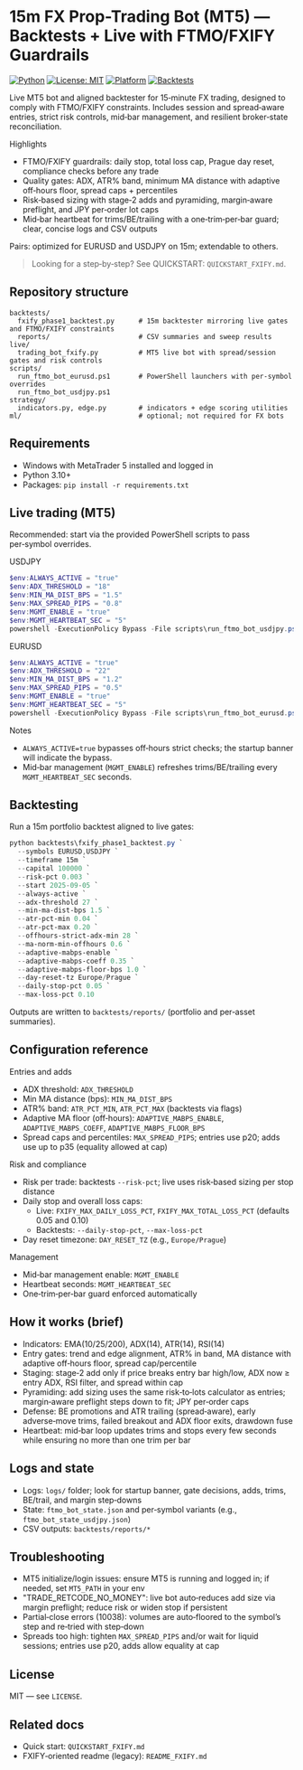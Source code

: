 # 15m FX Prop-Trading Bot (MT5) — Backtests + Live with FTMO/FXIFY Guardrails

[![Python](https://img.shields.io/badge/python-3.10%2B-blue.svg)](https://www.python.org/)
[![License: MIT](https://img.shields.io/badge/license-MIT-green.svg)](LICENSE)
[![Platform](https://img.shields.io/badge/platform-Windows%20(MT5)-orange.svg)](#)
[![Backtests](https://img.shields.io/badge/backtests-Python%2Fpandas-informational.svg)](#)

Live MT5 bot and aligned backtester for 15‑minute FX trading, designed to comply with FTMO/FXIFY constraints. Includes session and spread‑aware entries, strict risk controls, mid‑bar management, and resilient broker‑state reconciliation.

Highlights
- FTMO/FXIFY guardrails: daily stop, total loss cap, Prague day reset, compliance checks before any trade
- Quality gates: ADX, ATR% band, minimum MA distance with adaptive off‑hours floor, spread caps + percentiles
- Risk‑based sizing with stage‑2 adds and pyramiding, margin‑aware preflight, and JPY per‑order lot caps
- Mid‑bar heartbeat for trims/BE/trailing with a one‑trim‑per‑bar guard; clear, concise logs and CSV outputs

Pairs: optimized for EURUSD and USDJPY on 15m; extendable to others.

> Looking for a step‑by‑step? See QUICKSTART: `QUICKSTART_FXIFY.md`.

## Repository structure

```
backtests/
  fxify_phase1_backtest.py      # 15m backtester mirroring live gates and FTMO/FXIFY constraints
  reports/                      # CSV summaries and sweep results
live/
  trading_bot_fxify.py          # MT5 live bot with spread/session gates and risk controls
scripts/
  run_ftmo_bot_eurusd.ps1       # PowerShell launchers with per‑symbol overrides
  run_ftmo_bot_usdjpy.ps1
strategy/
  indicators.py, edge.py        # indicators + edge scoring utilities
ml/                             # optional; not required for FX bots
```

## Requirements

- Windows with MetaTrader 5 installed and logged in
- Python 3.10+
- Packages: `pip install -r requirements.txt`

## Live trading (MT5)

Recommended: start via the provided PowerShell scripts to pass per‑symbol overrides.

USDJPY
```powershell
$env:ALWAYS_ACTIVE = "true"
$env:ADX_THRESHOLD = "18"
$env:MIN_MA_DIST_BPS = "1.5"
$env:MAX_SPREAD_PIPS = "0.8"
$env:MGMT_ENABLE = "true"
$env:MGMT_HEARTBEAT_SEC = "5"
powershell -ExecutionPolicy Bypass -File scripts\run_ftmo_bot_usdjpy.ps1
```

EURUSD
```powershell
$env:ALWAYS_ACTIVE = "true"
$env:ADX_THRESHOLD = "22"
$env:MIN_MA_DIST_BPS = "1.2"
$env:MAX_SPREAD_PIPS = "0.5"
$env:MGMT_ENABLE = "true"
$env:MGMT_HEARTBEAT_SEC = "5"
powershell -ExecutionPolicy Bypass -File scripts\run_ftmo_bot_eurusd.ps1
```

Notes
- `ALWAYS_ACTIVE=true` bypasses off‑hours strict checks; the startup banner will indicate the bypass.
- Mid‑bar management (`MGMT_ENABLE`) refreshes trims/BE/trailing every `MGMT_HEARTBEAT_SEC` seconds.

## Backtesting

Run a 15m portfolio backtest aligned to live gates:

```powershell
python backtests\fxify_phase1_backtest.py `
  --symbols EURUSD,USDJPY `
  --timeframe 15m `
  --capital 100000 `
  --risk-pct 0.003 `
  --start 2025-09-05 `
  --always-active `
  --adx-threshold 27 `
  --min-ma-dist-bps 1.5 `
  --atr-pct-min 0.04 `
  --atr-pct-max 0.20 `
  --offhours-strict-adx-min 28 `
  --ma-norm-min-offhours 0.6 `
  --adaptive-mabps-enable `
  --adaptive-mabps-coeff 0.35 `
  --adaptive-mabps-floor-bps 1.0 `
  --day-reset-tz Europe/Prague `
  --daily-stop-pct 0.05 `
  --max-loss-pct 0.10
```

Outputs are written to `backtests/reports/` (portfolio and per‑asset summaries).

## Configuration reference

Entries and adds
- ADX threshold: `ADX_THRESHOLD`
- Min MA distance (bps): `MIN_MA_DIST_BPS`
- ATR% band: `ATR_PCT_MIN`, `ATR_PCT_MAX` (backtests via flags)
- Adaptive MA floor (off‑hours): `ADAPTIVE_MABPS_ENABLE`, `ADAPTIVE_MABPS_COEFF`, `ADAPTIVE_MABPS_FLOOR_BPS`
- Spread caps and percentiles: `MAX_SPREAD_PIPS`; entries use p20; adds use up to p35 (equality allowed at cap)

Risk and compliance
- Risk per trade: backtests `--risk-pct`; live uses risk‑based sizing per stop distance
- Daily stop and overall loss caps:
  - Live: `FXIFY_MAX_DAILY_LOSS_PCT`, `FXIFY_MAX_TOTAL_LOSS_PCT` (defaults 0.05 and 0.10)
  - Backtests: `--daily-stop-pct`, `--max-loss-pct`
- Day reset timezone: `DAY_RESET_TZ` (e.g., `Europe/Prague`)

Management
- Mid‑bar management enable: `MGMT_ENABLE`
- Heartbeat seconds: `MGMT_HEARTBEAT_SEC`
- One‑trim‑per‑bar guard enforced automatically

## How it works (brief)

- Indicators: EMA(10/25/200), ADX(14), ATR(14), RSI(14)
- Entry gates: trend and edge alignment, ATR% in band, MA distance with adaptive off‑hours floor, spread cap/percentile
- Staging: stage‑2 add only if price breaks entry bar high/low, ADX now ≥ entry ADX, RSI filter, and spread within cap
- Pyramiding: add sizing uses the same risk‑to‑lots calculator as entries; margin‑aware preflight steps down to fit; JPY per‑order caps
- Defense: BE promotions and ATR trailing (spread‑aware), early adverse‑move trims, failed breakout and ADX floor exits, drawdown fuse
- Heartbeat: mid‑bar loop updates trims and stops every few seconds while ensuring no more than one trim per bar

## Logs and state

- Logs: `logs/` folder; look for startup banner, gate decisions, adds, trims, BE/trail, and margin step‑downs
- State: `ftmo_bot_state.json` and per‑symbol variants (e.g., `ftmo_bot_state_usdjpy.json`)
- CSV outputs: `backtests/reports/*`

## Troubleshooting

- MT5 initialize/login issues: ensure MT5 is running and logged in; if needed, set `MT5_PATH` in your env
- "TRADE_RETCODE_NO_MONEY": live bot auto‑reduces add size via margin preflight; reduce risk or widen stop if persistent
- Partial‑close errors (10038): volumes are auto‑floored to the symbol’s step and re‑tried with step‑down
- Spreads too high: tighten `MAX_SPREAD_PIPS` and/or wait for liquid sessions; entries use p20, adds allow equality at cap

## License

MIT — see `LICENSE`.

## Related docs

- Quick start: `QUICKSTART_FXIFY.md`
- FXIFY‑oriented readme (legacy): `README_FXIFY.md`
